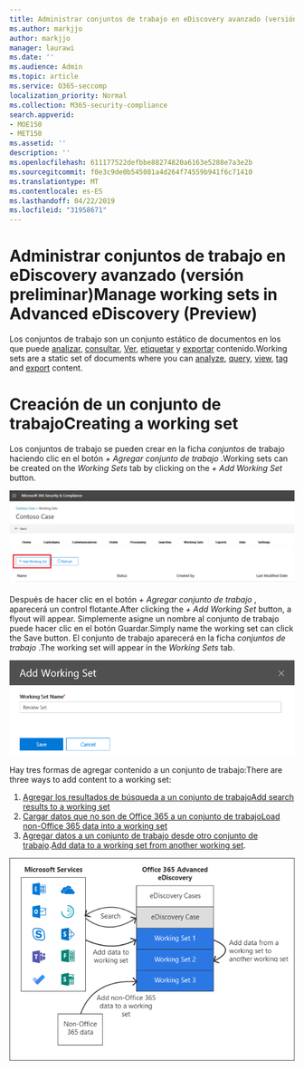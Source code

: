 ```yaml
---
title: Administrar conjuntos de trabajo en eDiscovery avanzado (versión preliminar)
ms.author: markjjo
author: markjjo
manager: laurawi
ms.date: ''
ms.audience: Admin
ms.topic: article
ms.service: O365-seccomp
localization_priority: Normal
ms.collection: M365-security-compliance
search.appverid:
- MOE150
- MET150
ms.assetid: ''
description: ''
ms.openlocfilehash: 611177522defbbe88274820a6163e5288e7a3e2b
ms.sourcegitcommit: f0e3c9de0b545081a4d264f74559b941f6c71410
ms.translationtype: MT
ms.contentlocale: es-ES
ms.lasthandoff: 04/22/2019
ms.locfileid: "31958671"
---
```

# <a name="manage-working-sets-in-advanced-ediscovery-preview"></a><span data-ttu-id="cf8b7-102">Administrar conjuntos de trabajo en eDiscovery avanzado (versión preliminar)</span><span class="sxs-lookup"><span data-stu-id="cf8b7-102">Manage working sets in Advanced eDiscovery (Preview)</span></span>
<span data-ttu-id="cf8b7-103">Los conjuntos de trabajo son un conjunto estático de documentos en los que puede [analizar](https://docs.microsoft.com/en-us/office365/securitycompliance/compliance20/analyzing-data-in-working-set), [consultar](https://docs.microsoft.com/en-us/office365/securitycompliance/compliance20/working-set-search), [Ver](https://docs.microsoft.com/en-us/office365/securitycompliance/compliance20/view-documents-in-working-set), [etiquetar](https://docs.microsoft.com/en-us/Office365/SecurityCompliance/compliance20/tagging-documents) y [exportar](https://docs.microsoft.com/en-us/office365/securitycompliance/compliance20/exporting-data-ediscover20) contenido.</span><span class="sxs-lookup"><span data-stu-id="cf8b7-103">Working sets are a static set of documents where you can [analyze](https://docs.microsoft.com/en-us/office365/securitycompliance/compliance20/analyzing-data-in-working-set), [query](https://docs.microsoft.com/en-us/office365/securitycompliance/compliance20/working-set-search), [view](https://docs.microsoft.com/en-us/office365/securitycompliance/compliance20/view-documents-in-working-set), [tag](https://docs.microsoft.com/en-us/Office365/SecurityCompliance/compliance20/tagging-documents) and [export](https://docs.microsoft.com/en-us/office365/securitycompliance/compliance20/exporting-data-ediscover20) content.</span></span>

# <a name="creating-a-working-set"></a><span data-ttu-id="cf8b7-104">Creación de un conjunto de trabajo</span><span class="sxs-lookup"><span data-stu-id="cf8b7-104">Creating a working set</span></span>
<span data-ttu-id="cf8b7-105">Los conjuntos de trabajo se pueden crear en la ficha *conjuntos* de trabajo haciendo clic en el botón *+ Agregar conjunto de trabajo* .</span><span class="sxs-lookup"><span data-stu-id="cf8b7-105">Working sets can be created on the *Working Sets* tab by clicking on the *+ Add Working Set* button.</span></span>

![Agregar conjunto de trabajo](../media/f45c51d9-585d-47d1-b7fb-0288715e0b6a.png)

<span data-ttu-id="cf8b7-107">Después de hacer clic en el botón *+ Agregar conjunto de trabajo* , aparecerá un control flotante.</span><span class="sxs-lookup"><span data-stu-id="cf8b7-107">After clicking the *+ Add Working Set* button, a flyout will appear.</span></span>  <span data-ttu-id="cf8b7-108">Simplemente asigne un nombre al conjunto de trabajo puede hacer clic en el botón Guardar.</span><span class="sxs-lookup"><span data-stu-id="cf8b7-108">Simply name the working set can click the Save button.</span></span>  <span data-ttu-id="cf8b7-109">El conjunto de trabajo aparecerá en la ficha *conjuntos de trabajo* .</span><span class="sxs-lookup"><span data-stu-id="cf8b7-109">The working set will appear in the *Working Sets* tab.</span></span>

![Agregar un control flotante de conjunto de trabajo](../media/5e5c99f8-42ca-4c2f-960f-f1a5709569d1.png)

<span data-ttu-id="cf8b7-111">Hay tres formas de agregar contenido a un conjunto de trabajo:</span><span class="sxs-lookup"><span data-stu-id="cf8b7-111">There are three ways to add content to a working set:</span></span>
1) [<span data-ttu-id="cf8b7-112">Agregar los resultados de búsqueda a un conjunto de trabajo</span><span class="sxs-lookup"><span data-stu-id="cf8b7-112">Add search results to a working set</span></span>](add-data-to-working-set.md)
2) [<span data-ttu-id="cf8b7-113">Cargar datos que no son de Office 365 a un conjunto de trabajo</span><span class="sxs-lookup"><span data-stu-id="cf8b7-113">Load non-Office 365 data into a working set</span></span>](load-non-office365-data.md)
3) <span data-ttu-id="cf8b7-114">[Agregar datos a un conjunto de trabajo desde otro conjunto de trabajo](add-data-to-working-set-from-another-working-set.md).</span><span class="sxs-lookup"><span data-stu-id="cf8b7-114">[Add data to a working set from another working set](add-data-to-working-set-from-another-working-set.md).</span></span>

![Conjuntos de trabajo](../media/1f1f4efd-c03b-4255-bc3d-df358e56549c.png)
